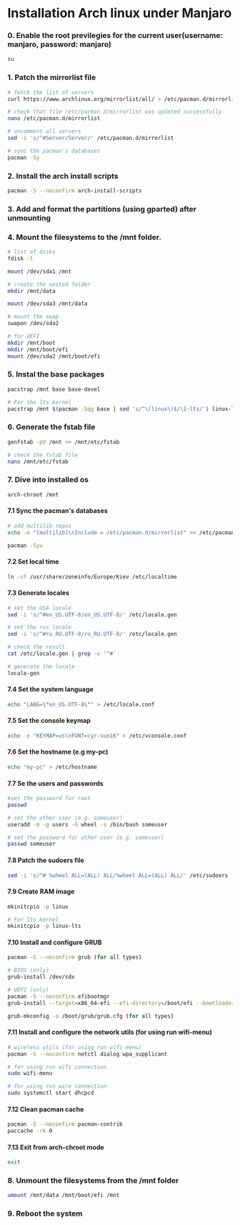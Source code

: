 # Installation Arch linux under Manjaro

### 0. Enable the root previlegies for the current user(username: manjaro, password: manjaro)
``` sh
su
```

### 1. Patch the mirrorlist file
``` sh
# fetch the list of servers
curl https://www.archlinux.org/mirrorlist/all/ > /etc/pacman.d/mirrorlist

# check that file /etc/pacman.d/mirrorlist was updated successfully
nano /etc/pacman.d/mirrorlist

# uncomment all servers
sed -i 's/^#Server/Server/' /etc/pacman.d/mirrorlist

# sync the pacman's databases
pacman -Sy
```

### 2. Install the arch install scripts
``` sh
pacman -S --noconfirm arch-install-scripts
```

### 3. Add and format the partitions (using gparted) after unmounting

### 4. Mount the filesystems to the /mnt folder.
``` sh
# list of disks
fdisk -l

mount /dev/sda1 /mnt

# create the nested folder
mkdir /mnt/data

mount /dev/sda3 /mnt/data

# mount the swap
swapon /dev/sda2

# for UEFI
mkdir /mnt/boot
mkdir /mnt/boot/efi
mount /dev/sda2 /mnt/boot/efi
```

### 5. Instal the base packages
``` sh
pacstrap /mnt base base-devel

# For the lts kernel
pacstrap /mnt $(pacman -Sqg base | sed 's/^\(linux\)$/\1-lts/') linux-lts-headers base-devel
```

### 6. Generate the fstab file
``` sh
genfstab -pU /mnt >> /mnt/etc/fstab

# check the fstab file
nano /mnt/etc/fstab
```

### 7. Dive into installed os
``` sh
arch-chroot /mnt
```
#### 7.1 Sync the pacman's databases
``` sh
# add multilib repos
echo -e "[multilib]\nInclude = /etc/pacman.d/mirrorlist" >> /etc/pacman.conf

pacman -Syu
```

#### 7.2 Set local time
``` sh
ln -sf /usr/share/zoneinfo/Europe/Kiev /etc/localtime
```

#### 7.3 Generate locales
``` sh
# set the USA locale
sed -i 's/^#en_US.UTF-8/en_US.UTF-8/' /etc/locale.gen

# set the rus locale
sed -i 's/^#ru_RU.UTF-8/ru_RU.UTF-8/' /etc/locale.gen

# check the result
cat /etc/locale.gen | grep -v '^#'

# generate the locale
locale-gen
```

#### 7.4 Set the system language
``` sh
echo "LANG=\"en_US.UTF-8\"" > /etc/locale.conf
```

#### 7.5 Set the console keymap
``` sh
echo -e "KEYMAP=us\nFONT=cyr-sun16" > /etc/vconsole.conf
```

#### 7.6 Set the hostname (e.g my-pc)
``` sh
echo "my-pc" > /etc/hostname
```

#### 7.7 Se the users and passwords
``` sh
#set the password for root
passwd

# set the other user (e.g. someuser)
useradd -m -g users -G wheel -s /bin/bash someuser

# set the password for other user (e.g. someuser)
passwd someuser
```

#### 7.8 Patch the sudoers file
``` sh
sed -i 's/^# %wheel ALL=(ALL) ALL/%wheel ALL=(ALL) ALL/' /etc/sudoers
```

#### 7.9 Create RAM image
``` sh
mkinitcpio -p linux

# For lts kernel
mkinitcpio -p linux-lts
```

#### 7.10 Install and configure GRUB
``` sh
pacman -S --noconfirm grub (for all types)

# BIOS (only)
grub-install /dev/sdx

# UEFI (only)
pacman -S --noconfirm efibootmgr
grub-install --target=x86_64-efi --efi-directory=/boot/efi --bootloader-id=grub

grub-mkconfig -o /boot/grub/grub.cfg (for all types)
```

#### 7.11 Install and configure the network utils (for using run wifi-menu)
``` sh
# wireless utils (for using run wifi-menu)
pacman -S --noconfirm netctl dialog wpa_supplicant

# for using run wifi connection
sudo wifi-menu

# for using run wire connection
sudo systemctl start dhcpcd
```

#### 7.12 Clean pacman cache
``` sh
pacman -S --noconfirm pacman-contrib
paccache -rk 0
```

#### 7.13 Exit from arch-chroot mode
``` sh
exit
```

### 8. Unmount the filesystems from the /mnt folder
``` sh
umount /mnt/data /mnt/boot/efi /mnt
```

### 9. Reboot the system
